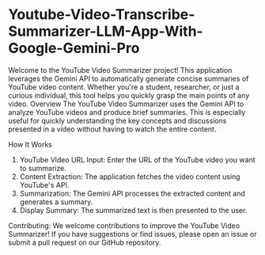 # Youtube-Video-Transcribe-Summarizer-LLM-App-With-Google-Gemini-Pro
Welcome to the YouTube Video Summarizer project! This application leverages the Gemini API to automatically generate concise summaries of YouTube video content. Whether you're a student, researcher, or just a curious individual, this tool helps you quickly grasp the main points of any video.
Overview
The YouTube Video Summarizer uses the Gemini API to analyze YouTube videos and produce brief summaries. This is especially useful for quickly understanding the key concepts and discussions presented in a video without having to watch the entire content.

How It Works
1) YouTube Video URL Input: Enter the URL of the YouTube video you want to summarize.
2) Content Extraction: The application fetches the video content using YouTube's API.
3) Summarization: The Gemini API processes the extracted content and generates a summary.
4) Display Summary: The summarized text is then presented to the user.

Contributing: 
We welcome contributions to improve the YouTube Video Summarizer! If you have suggestions or find issues, please open an issue or submit a pull request on our GitHub repository.
